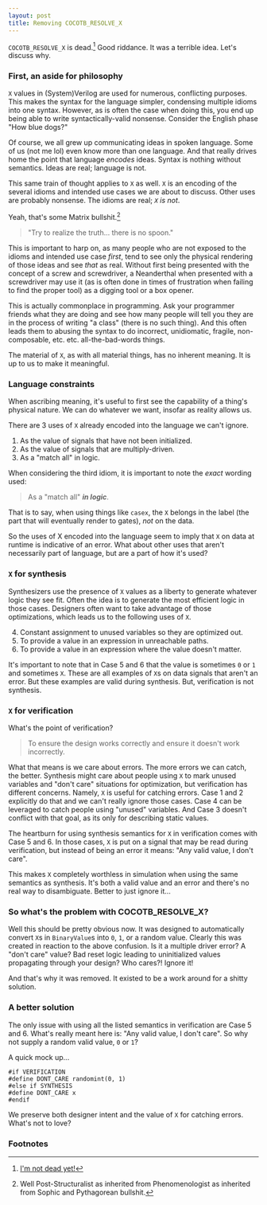 ```yaml
---
layout: post
title: Removing COCOTB_RESOLVE_X
---
```


`COCOTB_RESOLVE_X` is dead.[^2] Good riddance. It was a terrible idea. Let's discuss why.

### First, an aside for philosophy

`X` values in (System)Verilog are used for numerous, conflicting purposes.
This makes the syntax for the language simpler, condensing multiple idioms into one syntax.
However, as is often the case when doing this, you end up being able to write syntactically-valid nonsense.
Consider the English phase "How blue dogs?"

Of course, we all grew up communicating ideas in spoken language.
Some of us (not me lol) even know more than one language.
And that really drives home the point that language *encodes* ideas.
Syntax is nothing without semantics.
Ideas are real; language is not.

This same train of thought applies to `X` as well.
`X` is an encoding of the several idioms and intended use cases we are about to discuss.
Other uses are probably nonsense.
The idioms are real; *`X` is not*.

Yeah, that's some Matrix bullshit.[^1]

> "Try to realize the truth... there is no spoon."

This is important to harp on, as many people who are not exposed to the idioms and intended use case *first*,
tend to see only the physical rendering of those ideas and see *that* as real.
Without first being presented with the concept of a screw and screwdriver,
a Neanderthal when presented with a screwdriver may use it (as is often done in times of frustration when failing to find the proper tool)
as a digging tool or a box opener.

This is actually commonplace in programming.
Ask your programmer friends what they are doing and see how many people will tell you they are in the process of writing "a class" (there is no such thing).
And this often leads them to abusing the syntax to do incorrect, unidiomatic, fragile, non-composable, etc. etc. all-the-bad-words things.

The material of `X`, as with all material things, has no inherent meaning. It is up to us to make it meaningful.

### Language constraints

When ascribing meaning, it's useful to first see the capability of a thing's physical nature.
We can do whatever we want, insofar as reality allows us.

There are 3 uses of `X` already encoded into the language we can't ignore.

1. As the value of signals that have not been initialized.
2. As the value of signals that are multiply-driven.
3. As a "match all" in logic.

When considering the third idiom, it is important to note the *exact* wording used:

> As a "match all" ***in logic***.

That is to say, when using things like `casex`, the `X` belongs in the label (the part that will eventually render to gates), *not* on the data.

So the uses of X encoded into the language seem to imply that `X` on data at runtime is indicative of an error.
What about other uses that aren't necessarily part of language, but are a part of how it's used?

### `X` for synthesis

Synthesizers use the presence of `X` values as a liberty to generate whatever logic they see fit.
Often the idea is to generate the most efficient logic in those cases.
Designers often want to take advantage of those optimizations, which leads us to the following uses of `X`.

4. Constant assignment to unused variables so they are optimized out.
5. To provide a value in an expression in unreachable paths.
6. To provide a value in an expression where the value doesn't matter.

It's important to note that in Case 5 and 6 that the value is sometimes `0` or `1` and sometimes `X`.
These are all examples of `X`s on data signals that aren't an error.
But these examples are valid during synthesis.
But, verification is not synthesis.

### `X` for verification

What's the point of verification?

> To ensure the design works correctly and ensure it doesn't work incorrectly.

What that means is we care about errors.
The more errors we can catch, the better.
Synthesis might care about people using `X` to mark unused variables and "don't care" situations for optimization,
but verification has different concerns.
Namely, `X` is useful for catching errors.
Case 1 and 2 explicitly do that and we can't really ignore those cases.
Case 4 can be leveraged to catch people using "unused" variables.
And Case 3 doesn't conflict with that goal, as its only for describing static values.

The heartburn for using synthesis semantics for `X` in verification comes with Case 5 and 6.
In those cases, `X` is put on a signal that may be read during verification,
but instead of being an error it means: "Any valid value, I don't care".

This makes `X` completely worthless in simulation when using the same semantics as synthesis.
It's both a valid value and an error and there's no real way to disambiguate.
Better to just ignore it...

### So what's the problem with COCOTB_RESOLVE_X?

Well this should be pretty obvious now.
It was designed to automatically convert `X`s in `BinaryValue`s into `0`, `1`, or a random value.
Clearly this was created in reaction to the above confusion.
Is it a multiple driver error?
A "don't care" value?
Bad reset logic leading to uninitialized values propagating through your design?
Who cares?! Ignore it!

And that's why it was removed.
It existed to be a work around for a shitty solution.

### A better solution

The only issue with using all the listed semantics in verification are Case 5 and 6.
What's really meant here is: "Any valid value, I don't care".
So why not supply a random valid value, `0` or `1`?

A quick mock up...

```
#if VERIFICATION
#define DONT_CARE randomint(0, 1)
#else if SYNTHESIS
#define DONT_CARE x
#endif
```

We preserve both designer intent and the value of `X` for catching errors.
What's not to love?

### Footnotes

[^1]: Well Post-Structuralist as inherited from Phenomenologist as inherited from Sophic and Pythagorean bullshit.

[^2]: [I'm not dead yet!](https://github.com/cocotb/cocotb/pull/4253)
